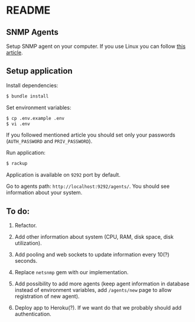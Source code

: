 # README

## SNMP Agents
Setup SNMP agent on your computer. If you use Linux you can follow [this article](https://www.digitalocean.com/community/tutorials/how-to-install-and-configure-an-snmp-daemon-and-client-on-ubuntu-14-04).

## Setup application
Install dependencies:

```bash
$ bundle install
```

Set environment variables:
```bash
$ cp .env.example .env
$ vi .env
```

If you followed mentioned article you should set only your passwords (`AUTH_PASSWORD` and `PRIV_PASSWORD`).

Run application:
```bash
$ rackup
```

Application is available on `9292` port by default.

Go to agents path: `http://localhost:9292/agents/`. You should see information about your system.

## To do:
1) Refactor.

2) Add other information about system (CPU, RAM, disk
space, disk utilization).

3) Add pooling and web sockets to update information every 10(?) seconds.

4) Replace `netsnmp` gem with our implementation.

5) Add possibility to add more agents (keep agent information in database instead of environment variables, add `/agents/new` page to allow registration of new agent).

6) Deploy app to Heroku(?). If we want do that we probably should add authentication.
